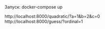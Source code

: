 Запуск: docker-compose up

http://localhost:8000/quadratic/?a=1&b=2&c=0
http://localhost:8000/guess/?ordinal=1
